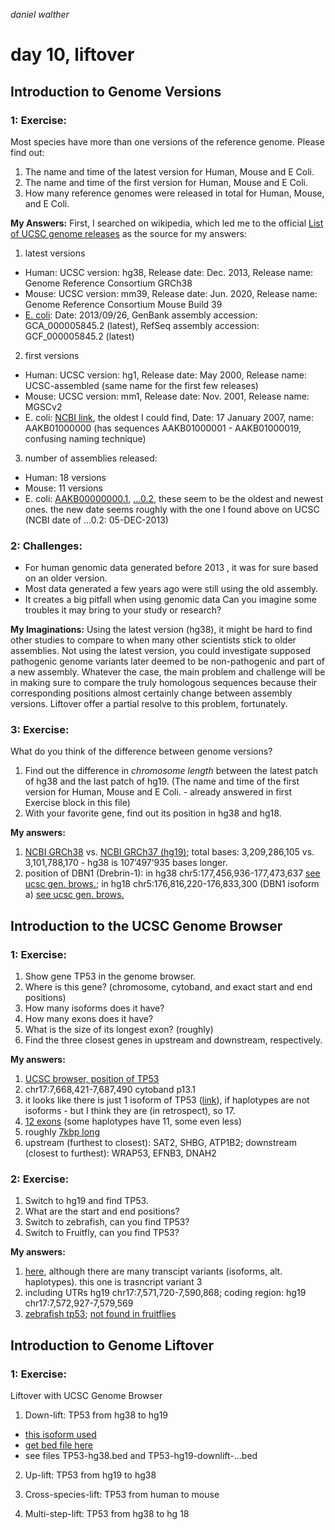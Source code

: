 _daniel walther_

# day 10, liftover

## Introduction to Genome Versions

### 1: Exercise:

Most species have more than one versions of the reference genome. Please find out:
1. The name and time of the latest version for Human, Mouse and E Coli.
2. The name and time of the first version for Human, Mouse and E Coli.
3. How many reference genomes were released in total for Human, Mouse, and E Coli.

__My Answers:__
First, I searched on wikipedia, which led me to the official [List of UCSC genome releases](https://genome.ucsc.edu/FAQ/FAQreleases.html#release1) as the source for my answers:
1. latest versions
  * Human: UCSC version: hg38, Release date: Dec. 2013, Release name: Genome Reference Consortium GRCh38
  * Mouse: UCSC version: mm39, Release date: Jun. 2020, Release name: Genome Reference Consortium Mouse Build 39
  * [E. coli](https://genome-euro.ucsc.edu/cgi-bin/hgGateway?redirect=manual&source=genome.ucsc.edu): Date: 2013/09/26, GenBank assembly accession: GCA_000005845.2 (latest), RefSeq assembly accession: GCF_000005845.2 (latest)
2. first versions
  * Human: UCSC version: hg1, Release date: May 2000, Release name: UCSC-assembled (same name for the first few releases)
  * Mouse: UCSC version: mm1, Release date: Nov. 2001, Release name: MGSCv2
  * E. coli: [NCBI link](https://www.ncbi.nlm.nih.gov/nuccore/AAKB00000000.1), the oldest I could find, Date: 17 January 2007, name: AAKB01000000 (has sequences AAKB01000001 - AAKB01000019, confusing naming technique)
3. number of assemblies released:
  * Human: 18 versions
  * Mouse: 11 versions
  * E. coli: [AAKB00000000.1](https://www.ncbi.nlm.nih.gov/nuccore/AAKB00000000.1), [...0.2](https://www.ncbi.nlm.nih.gov/nuccore/AAKB00000000.2), these seem to be the oldest and newest ones. the new date seems roughly with the one I found above on UCSC (NCBI date of ...0.2: 05-DEC-2013)

### 2: Challenges:

- For human genomic data generated before 2013 , it was for sure based on an older version.
- Most data generated a few years ago were still using the old assembly.
- It creates a big pitfall when using genomic data
Can you imagine some troubles it may bring to your study or research?

__My Imaginations:__
Using the latest version (hg38), it might be hard to find other studies to compare to when many other scientists stick to older assemblies. Not using the latest version, you could investigate supposed pathogenic genome variants later deemed to be non-pathogenic and part of a new assembly. Whatever the case, the main problem and challenge will be in making sure to compare the truly homologous sequences because their corresponding positions almost certainly change between assembly versions. Liftover offer a partial resolve to this problem, fortunately.

### 3: Exercise:

What do you think of the difference between genome versions?
1. Find out the difference in _chromosome length_ between the latest patch of hg38 and the last patch of hg19. (The name and time of the first version for Human, Mouse and E Coli. - already answered in first Exercise block in this file)
2. With your favorite gene, find out its position in hg38 and hg18.

__My answers:__
1. [NCBI GRCh38](https://www.ncbi.nlm.nih.gov/grc/human/data?asm=GRCh38) vs. [NCBI GRCh37 (hg19)](https://www.ncbi.nlm.nih.gov/assembly/GCF_000001405.13/); total bases: 3,209,286,105 vs. 3,101,788,170 - hg38 is 107’497’935 bases longer.
2. position of DBN1 (Drebrin-1): in hg38 chr5:177,456,936-177,473,637 [see ucsc gen. brows.](https://genome-euro.ucsc.edu/cgi-bin/hgTracks?db=hg38&lastVirtModeType=default&lastVirtModeExtraState=&virtModeType=default&virtMode=0&nonVirtPosition=&position=chr5%3A177456936%2D177473637&hgsid=275821220_gj1fu4m7AqQkaBx81UjzaaQQszXu); in hg18 chr5:176,816,220-176,833,300 (DBN1 isoform a) [see ucsc gen. brows.](https://genome-euro.ucsc.edu/cgi-bin/hgTracks?db=hg18&lastVirtModeType=default&lastVirtModeExtraState=&virtModeType=default&virtMode=0&nonVirtPosition=&position=chr5%3A176816220%2D176833300&hgsid=275821330_5ac4N8EuYsAwiBWHt5kjpzWRYRi5)

## Introduction to the UCSC Genome Browser

### 1: Exercise:
1. Show gene TP53 in the genome browser.
2. Where is this gene? (chromosome, cytoband, and exact start and end positions)
3. How many isoforms does it have?
4. How many exons does it have?
5. What is the size of its longest exon? (roughly)
6. Find the three closest genes in upstream and downstream, respectively.

__My answers:__
1. [UCSC browser, position of TP53](https://genome-euro.ucsc.edu/cgi-bin/hgTracks?db=hg38&lastVirtModeType=default&lastVirtModeExtraState=&virtModeType=default&virtMode=0&nonVirtPosition=&position=chr17%3A7668421%2D7687490&hgsid=275821490_RcgzzhnB8lbtrSKY1u4qnfUaUZ8P)
2. chr17:7,668,421-7,687,490 cytoband p13.1
3. it looks like there is just 1 isoform of TP53 ([link](https://genome-euro.ucsc.edu/cgi-bin/hgTracks?hgsid=275821490_RcgzzhnB8lbtrSKY1u4qnfUaUZ8P&org=Human&db=hg38&position=TP53&pix=1177 )), if haplotypes are not isoforms - but I think they are (in retrospect), so 17.
4. [12 exons](https://genome-euro.ucsc.edu/cgi-bin/hgGene?hgg_gene=ENST00000620739.4&hgg_chrom=chr17&hgg_start=7668401&hgg_end=7687538&hgg_type=knownGene&db=hg38) (some haplotypes have 11, some even less)
5. roughly [7kbp long](https://genome-euro.ucsc.edu/cgi-bin/hgGene?hgg_gene=ENST00000269305.9&hgg_chrom=chr17&hgg_start=7668420&hgg_end=7687490&hgg_type=knownGene&db=hg38)
6. upstream (furthest to closest): SAT2, SHBG, ATP1B2; downstream (closest to furthest): WRAP53, EFNB3, DNAH2

### 2: Exercise:
1. Switch to hg19 and find TP53.
2. What are the start and end positions?
3. Switch to zebrafish, can you find TP53?
4. Switch to Fruitfly, can you find TP53?

__My answers:__
1. [here](https://genome-euro.ucsc.edu/cgi-bin/hgTracks?db=hg19&lastVirtModeType=default&lastVirtModeExtraState=&virtModeType=default&virtMode=0&nonVirtPosition=&position=chr17%3A7571720%2D7590868&hgsid=275822566_P7WrIEOFcGuTvNJpDuOnhDFWJYiA), although there are many transcipt variants (isoforms, alt. haplotypes). this one is trasncript variant 3
2. including UTRs hg19 chr17:7,571,720-7,590,868; coding region: hg19 chr17:7,572,927-7,579,569
3. [zebrafish tp53](https://genome-euro.ucsc.edu/cgi-bin/hgc?hgsid=275822566_P7WrIEOFcGuTvNJpDuOnhDFWJYiA&db=danRer11&c=chr5&l=24085750&r=24097329&o=24086226&t=24097805&g=ncbiRefSeqCurated&i=NM_001328587.1); [not found in fruitflies](https://genome-euro.ucsc.edu/cgi-bin/hgTracks?hgsid=275822566_P7WrIEOFcGuTvNJpDuOnhDFWJYiA&org=D.+melanogaster&db=dm6&position=tp53&pix=1177)

## Introduction to Genome Liftover

### 1: Exercise:

Liftover with UCSC Genome Browser
1. Down-lift: TP53 from hg38 to hg19
  * [this isoform used](https://genome-euro.ucsc.edu/cgi-bin/hgTracks?db=hg38&lastVirtModeType=default&lastVirtModeExtraState=&virtModeType=default&virtMode=0&nonVirtPosition=&position=chr17%3A7668421%2D7687490&hgsid=275821490_RcgzzhnB8lbtrSKY1u4qnfUaUZ8P)
  * [get bed file here](https://genome.ucsc.edu/cgi-bin/hgTables)
  * see files TP53-hg38.bed and TP53-hg19-downlift-...bed

2. Up-lift: TP53 from hg19 to hg38

3. Cross-species-lift: TP53 from human to mouse

4. Multi-step-lift: TP53 from hg38 to hg 18
